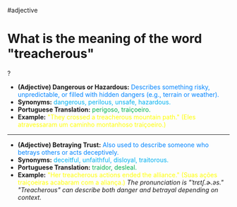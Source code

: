 #adjective
# What is the meaning of the word "treacherous"
?
* **(Adjective) Dangerous or Hazardous:** <span style="color:rgb(0, 132, 255)">Describes something risky, unpredictable, or filled with hidden dangers (e.g., terrain or weather).</span>
* **Synonyms:** <span style="color:rgb(0, 176, 240)">dangerous, perilous, unsafe, hazardous.</span>
* **Portuguese Translation:** <span style="color:rgb(0, 176, 80)">perigoso, traiçoeiro.</span>
* **Example:** <span style="color:rgb(255, 255, 0)">"They crossed a treacherous mountain path." (Eles atravessaram um caminho montanhoso traiçoeiro.)</span>
---
* **(Adjective) Betraying Trust:** <span style="color:rgb(0, 132, 255)">Also used to describe someone who betrays others or acts deceptively.</span>
* **Synonyms:** <span style="color:rgb(0, 176, 240)">deceitful, unfaithful, disloyal, traitorous.</span>
* **Portuguese Translation:** <span style="color:rgb(0, 176, 80)">traidor, desleal.</span>
* **Example:** <span style="color:rgb(255, 255, 0)">"Her treacherous actions ended the alliance." (Suas ações traiçoeiras acabaram com a aliança.)</span>
*The pronunciation is "ˈtrɛtʃ.ɚ.əs." "Treacherous" can describe both danger and betrayal depending on context.*
<!--SR:!2025-06-10,1,230-->